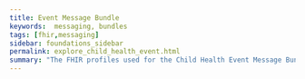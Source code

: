```yaml
---
title: Event Message Bundle
keywords:  messaging, bundles
tags: [fhir,messaging]
sidebar: foundations_sidebar
permalink: explore_child_health_event.html
summary: "The FHIR profiles used for the Child Health Event Message Bundle"
---
```

